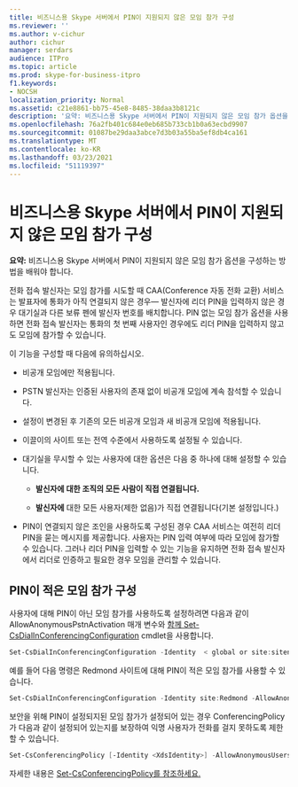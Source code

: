```yaml
---
title: 비즈니스용 Skype 서버에서 PIN이 지원되지 않은 모임 참가 구성
ms.reviewer: ''
ms.author: v-cichur
author: cichur
manager: serdars
audience: ITPro
ms.topic: article
ms.prod: skype-for-business-itpro
f1.keywords:
- NOCSH
localization_priority: Normal
ms.assetid: c21e8861-bb75-45e8-8485-38daa3b8121c
description: '요약: 비즈니스용 Skype 서버에서 PIN이 지원되지 않은 모임 참가 옵션을 구성하는 방법을 설명하는 정보를 제공합니다.'
ms.openlocfilehash: 76a2fb401c684e0eb685b733cb1b0a63ecbd9907
ms.sourcegitcommit: 01087be29daa3abce7d3b03a55ba5ef8db4ca161
ms.translationtype: MT
ms.contentlocale: ko-KR
ms.lasthandoff: 03/23/2021
ms.locfileid: "51119397"
---
```

# <a name="configure-pin-less-meeting-join-in-skype-for-business-server"></a>비즈니스용 Skype 서버에서 PIN이 지원되지 않은 모임 참가 구성
 
**요약:** 비즈니스용 Skype 서버에서 PIN이 지원되지 않은 모임 참가 옵션을 구성하는 방법을 배워야 합니다.
  
전화 접속 발신자는 모임 참가를 시도할 때 CAA(Conference 자동 전화 교환) 서비스는 발표자에 통화가 아직 연결되지 않은 경우&#x2014; 발신자에 리더 PIN을 입력하지 않은 경우 대기실과 다른 보류 펜에 발신자 번호를 배치합니다. PIN 없는 모임 참가 옵션을 사용하면 전화 접속 발신자는 통화의 첫 번째 사용자인 경우에도 리더 PIN을 입력하지 않고도 모임에 참가할 수 있습니다. 
  
이 기능을 구성할 때 다음에 유의하십시오.
  
- 비공개 모임에만 적용됩니다.
    
- PSTN 발신자는 인증된 사용자의 존재 없이 비공개 모임에 계속 참석할 수 있습니다.
    
- 설정이 변경된 후 기존의 모든 비공개 모임과 새 비공개 모임에 적용됩니다.
    
- 이끌이의 사이트 또는 전역 수준에서 사용하도록 설정될 수 있습니다.
    
- 대기실을 무시할 수 있는 사용자에 대한 옵션은 다음 중 하나에 대해 설정할 수 있습니다. 
    
  - **발신자에 대한 조직의 모든 사람이 직접 연결됩니다.**
    
  - **발신자에** 대한 모든 사용자(제한 없음)가 직접 연결됩니다(기본 설정입니다.)
    
- PIN이 연결되지 않은 조인을 사용하도록 구성된 경우 CAA 서비스는 여전히 리더 PIN을 묻는 메시지를 제공합니다. 사용자는 PIN 입력 여부에 따라 모임에 참가할 수 있습니다. 그러나 리더 PIN을 입력할 수 있는 기능을 유지하면 전화 접속 발신자에서 리더로 인증하고 필요한 경우 모임을 관리할 수 있습니다.
    
## <a name="configure-pin-less-meeting-join"></a>PIN이 적은 모임 참가 구성

사용자에 대해 PIN이 아닌 모임 참가를 사용하도록 설정하려면 다음과 같이 AllowAnonymousPstnActivation 매개 변수와 [함께 Set-CsDialInConferencingConfiguration](/powershell/module/skype/set-csdialinconferencingconfiguration?view=skype-ps) cmdlet을 사용합니다.
  
```PowerShell
Set-CsDialInConferencingConfiguration -Identity  < global or site:sitename>  -AllowAnonymousPstnActivation $True
```

예를 들어 다음 명령은 Redmond 사이트에 대해 PIN이 적은 모임 참가를 사용할 수 있습니다.
  
```PowerShell
Set-CsDialInConferencingConfiguration -Identity site:Redmond -AllowAnonymousPstnActivation $True
```

보안을 위해 PIN이 설정되지된 모임 참가가 설정되어 있는 경우 ConferencingPolicy가 다음과 같이 설정되어 있는지를 보장하여 익명 사용자가 전화를 걸지 못하도록 제한할 수 있습니다.
  
```PowerShell
Set-CsConferencingPolicy [-Identity <XdsIdentity>] -AllowAnonymousUsersToDialOut $False
```

자세한 내용은 [Set-CsConferencingPolicy를 참조하세요.](/powershell/module/skype/set-csconferencingpolicy?view=skype-ps)
